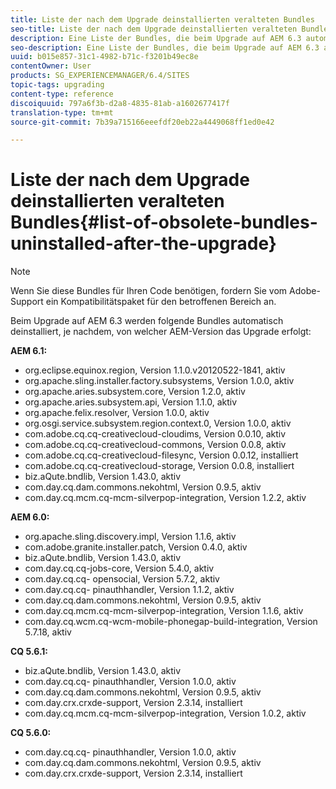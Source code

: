 ```yaml
---
title: Liste der nach dem Upgrade deinstallierten veralteten Bundles
seo-title: Liste der nach dem Upgrade deinstallierten veralteten Bundles
description: Eine Liste der Bundles, die beim Upgrade auf AEM 6.3 automatisch deinstalliert werden.
seo-description: Eine Liste der Bundles, die beim Upgrade auf AEM 6.3 automatisch deinstalliert werden.
uuid: b015e857-31c1-4982-b71c-f3201b49ec8e
contentOwner: User
products: SG_EXPERIENCEMANAGER/6.4/SITES
topic-tags: upgrading
content-type: reference
discoiquuid: 797a6f3b-d2a8-4835-81ab-a1602677417f
translation-type: tm+mt
source-git-commit: 7b39a715166eeefdf20eb22a4449068ff1ed0e42

---
```



# Liste der nach dem Upgrade deinstallierten veralteten Bundles{#list-of-obsolete-bundles-uninstalled-after-the-upgrade}

>[!NOTE]
>
>Wenn Sie diese Bundles für Ihren Code benötigen, fordern Sie vom Adobe-Support ein Kompatibilitätspaket für den betroffenen Bereich an. 

Beim Upgrade auf AEM 6.3 werden folgende Bundles automatisch deinstalliert, je nachdem, von welcher AEM-Version das Upgrade erfolgt:

**AEM 6.1:**

* org.eclipse.equinox.region, Version 1.1.0.v20120522-1841, aktiv
* org.apache.sling.installer.factory.subsystems, 
Version 1.0.0, aktiv
* org.apache.aries.subsystem.core, Version 1.2.0, aktiv
* org.apache.aries.subsystem.api, Version 1.1.0, aktiv
* org.apache.felix.resolver, Version 1.0.0, aktiv
* org.osgi.service.subsystem.region.context.0, Version 1.0.0, aktiv
* com.adobe.cq.cq-creativecloud-cloudims, Version 0.0.10, aktiv
* com.adobe.cq.cq-creativecloud-commons, Version 0.0.8, aktiv
* com.adobe.cq.cq-creativecloud-filesync, Version 0.0.12, installiert
* com.adobe.cq.cq-creativecloud-storage, Version 0.0.8, installiert
* biz.aQute.bndlib, Version 1.43.0, aktiv
* com.day.cq.dam.commons.nekohtml, Version 0.9.5, aktiv
* com.day.cq.mcm.cq-mcm-silverpop-integration, Version 1.2.2, aktiv

**AEM 6.0:**

* org.apache.sling.discovery.impl, Version 1.1.6, aktiv
* com.adobe.granite.installer.patch, Version 0.4.0, aktiv
* biz.aQute.bndlib, Version 1.43.0, aktiv
* com.day.cq.cq-jobs-core, Version 5.4.0, aktiv
* com.day.cq.cq- opensocial, Version 5.7.2, aktiv
* com.day.cq.cq- pinauthhandler, Version 1.1.2, aktiv
* com.day.cq.dam.commons.nekohtml, Version 0.9.5, aktiv
* com.day.cq.mcm.cq-mcm-silverpop-integration, Version 1.1.6, aktiv
* com.day.cq.wcm.cq-wcm-mobile-phonegap-build-integration, Version 5.7.18, aktiv

**CQ 5.6.1:**

* biz.aQute.bndlib, Version 1.43.0, aktiv
* com.day.cq.cq- pinauthhandler, Version 1.0.0, aktiv
* com.day.cq.dam.commons.nekohtml, Version 0.9.5, aktiv
* com.day.crx.crxde-support, Version 2.3.14, installiert
* com.day.cq.mcm.cq-mcm-silverpop-integration, Version 1.0.2, aktiv

**CQ 5.6.0:**

* com.day.cq.cq- pinauthhandler, Version 1.0.0, aktiv
* com.day.cq.dam.commons.nekohtml, Version 0.9.5, aktiv
* com.day.crx.crxde-support, Version 2.3.14, installiert

